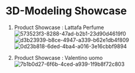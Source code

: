 # 3D-Modeling Showcase
1. Product Showcase : Lattafa Perfume
![573523f3-8288-47ad-b2b1-23d90d4619f0](https://github.com/user-attachments/assets/b21c9fbb-618f-4a74-9d3a-0ab287013bda)
![d3b23939-b8ce-4947-a339-b62e1db4f809](https://github.com/user-attachments/assets/0fafcc81-4dd9-4c8e-98d4-1b358f9f2c3a)
![0d23b818-6ded-4ba4-a016-3e16cbbf9894](https://github.com/user-attachments/assets/0dcb88a9-16d0-41a6-8c85-b9abcfde323c)

2. Product Showcase : Valentino uomo
![7b1b0d27-6f6b-4ced-a939-1f9b8f72c803](https://github.com/user-attachments/assets/f9fce986-7b36-4c2b-a01e-df4ce2fbf985)



